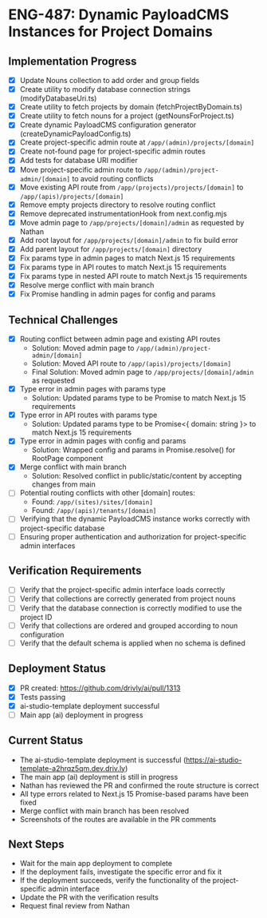# ENG-487: Dynamic PayloadCMS Instances for Project Domains

## Implementation Progress
- [x] Update Nouns collection to add order and group fields
- [x] Create utility to modify database connection strings (modifyDatabaseUri.ts)
- [x] Create utility to fetch projects by domain (fetchProjectByDomain.ts)
- [x] Create utility to fetch nouns for a project (getNounsForProject.ts)
- [x] Create dynamic PayloadCMS configuration generator (createDynamicPayloadConfig.ts)
- [x] Create project-specific admin route at `/app/(admin)/projects/[domain]`
- [x] Create not-found page for project-specific admin routes
- [x] Add tests for database URI modifier
- [x] Move project-specific admin route to `/app/(admin)/project-admin/[domain]` to avoid routing conflicts
- [x] Move existing API route from `/app/(projects)/projects/[domain]` to `/app/(apis)/projects/[domain]`
- [x] Remove empty projects directory to resolve routing conflict
- [x] Remove deprecated instrumentationHook from next.config.mjs
- [x] Move admin page to `/app/projects/[domain]/admin` as requested by Nathan
- [x] Add root layout for `/app/projects/[domain]/admin` to fix build error
- [x] Add parent layout for `/app/projects/[domain]` directory
- [x] Fix params type in admin pages to match Next.js 15 requirements
- [x] Fix params type in API routes to match Next.js 15 requirements
- [x] Fix params type in nested API route to match Next.js 15 requirements
- [x] Resolve merge conflict with main branch
- [x] Fix Promise handling in admin pages for config and params

## Technical Challenges
- [x] Routing conflict between admin page and existing API routes
  - Solution: Moved admin page to `/app/(admin)/project-admin/[domain]`
  - Solution: Moved API route to `/app/(apis)/projects/[domain]`
  - Final Solution: Moved admin page to `/app/projects/[domain]/admin` as requested
- [x] Type error in admin pages with params type
  - Solution: Updated params type to be Promise<Params> to match Next.js 15 requirements
- [x] Type error in API routes with params type
  - Solution: Updated params type to be Promise<{ domain: string }> to match Next.js 15 requirements
- [x] Type error in admin pages with config and params
  - Solution: Wrapped config and params in Promise.resolve() for RootPage component
- [x] Merge conflict with main branch
  - Solution: Resolved conflict in public/static/content by accepting changes from main
- [ ] Potential routing conflicts with other [domain] routes:
  - Found: `/app/(sites)/sites/[domain]`
  - Found: `/app/(apis)/tenants/[domain]`
- [ ] Verifying that the dynamic PayloadCMS instance works correctly with project-specific database
- [ ] Ensuring proper authentication and authorization for project-specific admin interfaces

## Verification Requirements
- [ ] Verify that the project-specific admin interface loads correctly
- [ ] Verify that collections are correctly generated from project nouns
- [ ] Verify that the database connection is correctly modified to use the project ID
- [ ] Verify that collections are ordered and grouped according to noun configuration
- [ ] Verify that the default schema is applied when no schema is defined

## Deployment Status
- [x] PR created: https://github.com/drivly/ai/pull/1313
- [x] Tests passing
- [x] ai-studio-template deployment successful
- [ ] Main app (ai) deployment in progress

## Current Status
- The ai-studio-template deployment is successful (https://ai-studio-template-a2hrqz5qm.dev.driv.ly)
- The main app (ai) deployment is still in progress
- Nathan has reviewed the PR and confirmed the route structure is correct
- All type errors related to Next.js 15 Promise-based params have been fixed
- Merge conflict with main branch has been resolved
- Screenshots of the routes are available in the PR comments

## Next Steps
- Wait for the main app deployment to complete
- If the deployment fails, investigate the specific error and fix it
- If the deployment succeeds, verify the functionality of the project-specific admin interface
- Update the PR with the verification results
- Request final review from Nathan
